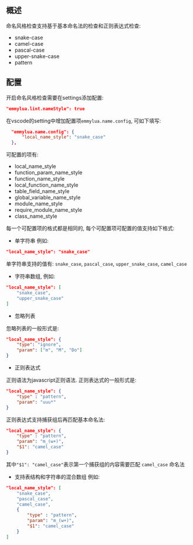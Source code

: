 ##  概述

命名风格检查支持基于基本命名法的检查和正则表达式检查:
* snake-case
* camel-case
* pascal-case
* upper-snake-case
* pattern

## 配置

开启命名风格检查需要在settings添加配置:
```json
"emmylua.lint.nameStyle": true
```

在vscode的setting中增加配置项`emmylua.name.config`, 可如下填写:
```json
  "emmylua.name.config": {
      "local_name_style": "snake_case"
  },
```
可配置的项有:
* local_name_style
* function_param_name_style
* function_name_style
* local_function_name_style
* table_field_name_style
* global_variable_name_style
* module_name_style
* require_module_name_style
* class_name_style

每一个可配置项的格式都是相同的, 每个可配置项可配置的值支持如下格式:
* 单字符串 例如: 
```json
"local_name_style": "snake_case"
```

单字符串支持的值有: `snake_case`, `pascal_case`, `upper_snake_case`, `camel_case`

* 字符串数组, 例如:
```json
"local_name_style": [
    "snake_case",
    "upper_snake_case"
]
```

* 忽略列表

忽略列表的一般形式是:
```json
"local_name_style": {
    "type": "ignore", 
    "param": ["m", "M", "Do"]
}
```

* 正则表达式

正则语法为javascript正则语法.
正则表达式的一般形式是:
```json
"local_name_style": {
    "type" : "pattern",
    "param": "uuu*"
}
```

正则表达式支持捕获组后再匹配基本命名法:
```json
"local_name_style": {
    "type" : "pattern",
    "param": "m_(w+)",
    "$1": "camel_case"
}
```

其中`"$1": "camel_case"`表示第一个捕获组的内容需要匹配 `camel_case` 命名法

* 支持表结构和字符串的混合数组 例如:

```json
"local_name_style": [
    "snake_case",
    "pascal_case",
    "camel_case",
    {
        "type" : "pattern",
        "param": "m_(w+)",
        "$1": "camel_case"
    }
]
```

